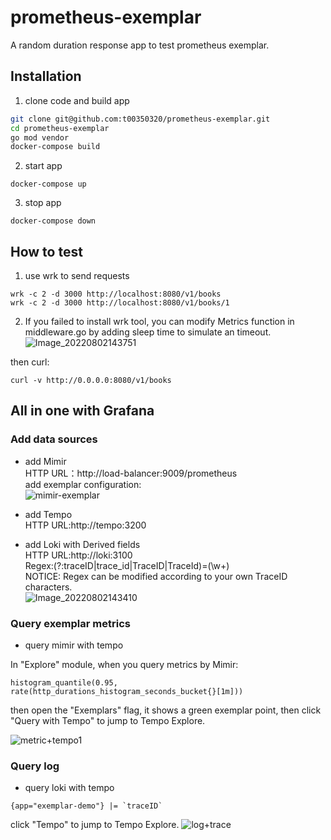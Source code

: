 # prometheus-exemplar

A random duration response app to test prometheus exemplar.

## Installation

1. clone code and build app

```bash
git clone git@github.com:t00350320/prometheus-exemplar.git
cd prometheus-exemplar
go mod vendor
docker-compose build
```

2. start app

```
docker-compose up
```

3. stop app

```
docker-compose down
```

## How to test

1. use wrk to send requests
```
wrk -c 2 -d 3000 http://localhost:8080/v1/books
wrk -c 2 -d 3000 http://localhost:8080/v1/books/1
```
2. If you failed to install wrk tool, you can modify Metrics function in middleware.go by adding sleep time to simulate an timeout.  
![Image_20220802143751](https://user-images.githubusercontent.com/41465048/182308352-4bbfc64f-bbdc-4746-b028-3df8d1264291.png)

then curl:
```
curl -v http://0.0.0.0:8080/v1/books
```

## All in one with Grafana

### Add data sources

- add Mimir  
HTTP URL：http://load-balancer:9009/prometheus      
add exemplar configuration:    
![mimir-exemplar](https://user-images.githubusercontent.com/41465048/182307110-f9275ec3-923f-45c2-b373-5974f17ad42e.PNG)


- add Tempo  
  HTTP URL:http://tempo:3200  

- add Loki with Derived fields  
  HTTP URL:http://loki:3100  
  Regex:(?:traceID|trace_id|TraceID|TraceId)=(\w+)  
  NOTICE: Regex can be modified according to your own TraceID characters.  
  ![Image_20220802143410](https://user-images.githubusercontent.com/41465048/182307761-7cc9ae9e-764c-48da-92e5-4692d132f7f8.png)


### Query exemplar metrics

- query mimir with tempo

In "Explore" module, when you query metrics by Mimir:  
```
histogram_quantile(0.95, rate(http_durations_histogram_seconds_bucket{}[1m]))
```
then open the "Exemplars" flag, it shows a green exemplar point, then click "Query with Tempo" to jump to Tempo Explore.

![metric+tempo1](https://user-images.githubusercontent.com/41465048/182309495-17c446ca-0d0b-4a46-8192-af7eae21c5b0.PNG)

### Query log 

- query loki with tempo  

```
{app="exemplar-demo"} |= `traceID`  
```
click "Tempo" to jump to Tempo Explore.
![log+trace](https://user-images.githubusercontent.com/41465048/182306425-a3eadfa4-60cc-41ab-ac0a-2fda7168504f.PNG)

